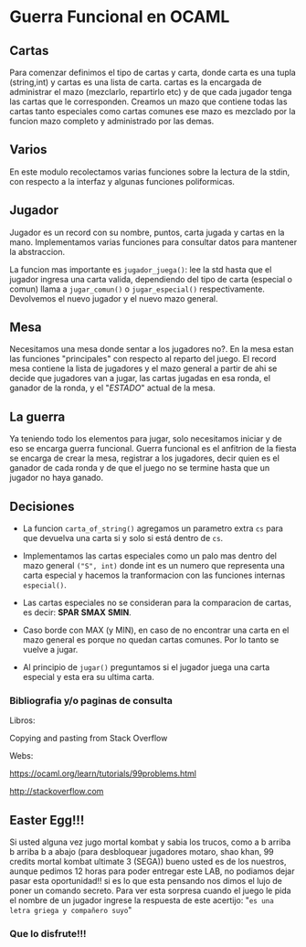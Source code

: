 # Guerra Funcional en OCAML

## Cartas
Para comenzar definimos el tipo de cartas y carta, donde carta es una tupla (string,int) y cartas es una lista de carta.
cartas es la encargada de administrar el mazo (mezclarlo, repartirlo etc) y de que cada jugador tenga
las cartas que le corresponden. Creamos un mazo que contiene todas las cartas tanto especiales como cartas comunes
ese mazo es mezclado por la funcion mazo completo y administrado por las demas.

## Varios
En este modulo recolectamos varias funciones sobre la lectura de la stdin, con respecto a la interfaz y algunas funciones poliformicas.


## Jugador
Jugador es un record con su nombre, puntos, carta jugada y cartas en la mano. Implementamos varias funciones para consultar datos para mantener la abstraccion.

La funcion mas importante es `jugador_juega()`: lee la std hasta que el jugador ingresa una carta valida, dependiendo del tipo de carta (especial o comun) llama a `jugar_comun()` o `jugar_especial()` respectivamente. Devolvemos el nuevo jugador y el nuevo mazo general.


## Mesa

Necesitamos una mesa donde sentar a los jugadores no?. En la mesa estan las funciones "principales" con respecto al reparto del juego.
El record mesa contiene la lista de jugadores y el mazo general a partir de ahi se decide que jugadores van a jugar, las cartas jugadas en esa ronda, el ganador de la ronda, y el "*ESTADO*" actual de la mesa.

## La guerra

Ya teniendo todo los elementos para jugar, solo necesitamos iniciar y de eso se encarga guerra funcional. Guerra funcional es el anfitrion de la fiesta se encarga de crear la mesa, registrar a los jugadores, decir quien es el ganador de cada ronda y de que el juego no se termine hasta que un jugador no haya ganado.

## Decisiones
* La funcion `carta_of_string()` agregamos un parametro extra `cs` para que devuelva una carta si y solo si está dentro de `cs`.

* Implementamos las cartas especiales como un palo mas dentro del mazo general `("S", int)` donde int es un numero que representa una carta especial y hacemos la tranformacion con las funciones internas `especial()`.

* Las cartas especiales no se consideran para la comparacion de cartas, es decir: **SPAR** **SMAX** **SMIN**.

* Caso borde con MAX (y MIN), en caso de no encontrar una carta en el mazo general es porque no quedan cartas comunes. Por lo tanto se vuelve a jugar.

* Al principio de `jugar()` preguntamos si el jugador juega una carta especial y esta era su ultima carta.

### Bibliografia y/o paginas de consulta

Libros:

Copying and pasting from Stack Overflow

Webs:

https://ocaml.org/learn/tutorials/99problems.html


http://stackoverflow.com

## Easter Egg!!!
Si usted alguna vez jugo mortal kombat y sabia los trucos, como a b arriba b arriba b a abajo (para desbloquear jugadores motaro, shao khan, 99 credits mortal kombat ultimate 3 (SEGA)) bueno usted es de los nuestros, aunque pedimos 12 horas para poder entregar este LAB, no podiamos dejar pasar esta oportunidad!! si es lo que esta pensando nos dimos el lujo de poner un comando secreto. Para ver esta sorpresa cuando el juego le pida el nombre de un jugador ingrese la respuesta de este acertijo: "`es una letra griega y compañero suyo`"

### Que lo disfrute!!!
